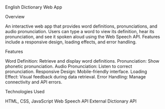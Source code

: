 English Dictionary Web App

Overview

An interactive web app that provides word definitions, pronunciations, and audio pronunciation. Users can type a word to view its definition, hear its pronunciation, and see it spoken aloud using the Web Speech API. Features include a responsive design, loading effects, and error handling.



Features

Word Definition: Retrieve and display word definitions.
Pronunciation: Show phonetic pronunciation.
Audio Pronunciation: Listen to correct pronunciation.
Responsive Design: Mobile-friendly interface.
Loading Effect: Visual feedback during data retrieval.
Error Handling: Manage connectivity and API errors.



Technologies Used

HTML, CSS, JavaScript
Web Speech API
External Dictionary API
